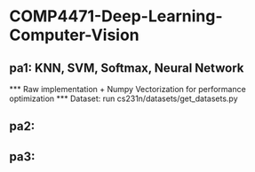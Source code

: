 # COMP4471-Deep-Learning-Computer-Vision

## pa1: KNN, SVM, Softmax, Neural Network
***  Raw implementation + Numpy Vectorization for performance optimization
***  Dataset: run cs231n/datasets/get_datasets.py

## pa2:
## pa3:
